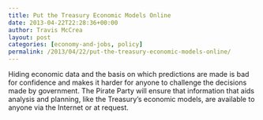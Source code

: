 ```yaml
---
title: Put the Treasury Economic Models Online
date: 2013-04-22T22:28:36+00:00
author: Travis McCrea
layout: post
categories: [economy-and-jobs, policy]
permalink: /2013/04/22/put-the-treasury-economic-models-online/
---
```

Hiding economic data and the basis on which predictions are made is bad for confidence and makes it harder for anyone to challenge the decisions made by government. The Pirate Party will ensure that information that aids analysis and planning, like the Treasury&#8217;s economic models, are available to anyone via the Internet or at request.